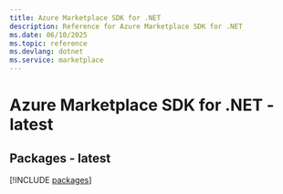 ```yaml
---
title: Azure Marketplace SDK for .NET
description: Reference for Azure Marketplace SDK for .NET
ms.date: 06/10/2025
ms.topic: reference
ms.devlang: dotnet
ms.service: marketplace
---
```

# Azure Marketplace SDK for .NET - latest
## Packages - latest
[!INCLUDE [packages](marketplace-index.md)]
